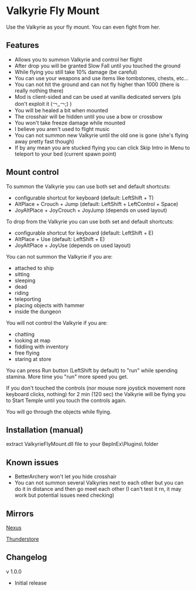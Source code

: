 # Valkyrie Fly Mount
Use the Valkyrie as your fly mount. You can even fight from her.

## Features
* Allows you to summon Valkyrie and control her flight
* After drop you will be granted Slow Fall until you touched the ground
* While flying you still take 10% damage (be careful)
* You can use your weapons and use items like tombstones, chests, etc...
* You can not hit the ground and can not fly higher than 1000 (there is really nothing there)
* Mod is client-sided and can be used at vanilla dedicated servers (pls don't exploit it (￢_￢;) )
* You will be healed a bit when mounted
* The crosshair will be hidden until you use a bow or crossbow
* You won't take freeze damage while mounted
* I believe you aren't used to flight music
* You can not summon new Valkyrie until the old one is gone (she's flying away pretty fast though)
* If by any mean you are stucked flying you can click Skip Intro in Menu to teleport to your bed (current spawn point)

## Mount control
To summon the Valkyrie you can use both set and default shortcuts:
 * configurable shortcut for keyboard (default: LeftShift + T)
 * AltPlace + Crouch + Jump (default: LeftShift + LeftControl + Space)
 * JoyAltPlace + JoyCrouch + JoyJump (depends on used layout)

To drop from the Valkyrie you can use both set and default shortcuts:
 * configurable shortcut for keyboard (default: LeftShift + E)
 * AltPlace + Use (default: LeftShift + E)
 * JoyAltPlace + JoyUse (depends on used layout)

You can not summon the Valkyrie if you are:
 * attached to ship
 * sitting
 * sleeping
 * dead
 * riding
 * teleporting
 * placing objects with hammer
 * inside the dungeon

You will not control the Valkyrie if you are:
 * chatting
 * looking at map
 * fiddling with inventory
 * free flying
 * staring at store

You can press Run button (LeftShift by default) to "run" while spending stamina. More time you "run" more speed you get.

If you don't touched the controls (nor mouse nore joystick movement nore keyboard clicks, nothing) for 2 min (120 sec) the Valkyrie will be flying you to Start Temple until you touch the controls again.

You will go through the objects while flying.

## Installation (manual)
extract ValkyrieFlyMount.dll file to your BepInEx\Plugins\ folder

## Known issues
* BetterArchery won't let you hide crosshair
* You can not summon several Valkyries next to each other but you can do it in distance and then go meet each other (I can't test it rn, it may work but potential issues need checking)

## Mirrors
[Nexus](https://www.nexusmods.com/valheim/mods/2520)

[Thunderstore](https://valheim.thunderstore.io/package/shudnal/ValkyrieFlyMount/)

## Changelog

v 1.0.0
* Initial release